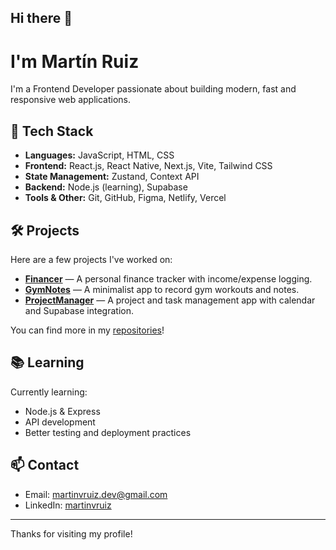 ## Hi there 👋

# I'm Martín Ruiz

I'm a Frontend Developer passionate about building modern, fast and responsive web applications.

## 🚀 Tech Stack

- **Languages:** JavaScript, HTML, CSS
- **Frontend:** React.js, React Native, Next.js, Vite, Tailwind CSS
- **State Management:** Zustand, Context API
- **Backend:** Node.js (learning), Supabase
- **Tools & Other:** Git, GitHub, Figma, Netlify, Vercel

## 🛠️ Projects

Here are a few projects I've worked on:

- **[Financer](https://github.com/martinvruiz/financer)** — A personal finance tracker with income/expense logging.
- **[GymNotes](https://github.com/martinvruiz/gymnotes)** — A minimalist app to record gym workouts and notes.
- **[ProjectManager](https://github.com/martinvruiz/projectmanager)** — A project and task management app with calendar and Supabase integration.

You can find more in my [repositories](https://github.com/martinvruiz?tab=repositories)!

## 📚 Learning

Currently learning:

- Node.js & Express
- API development
- Better testing and deployment practices

## 📫 Contact

- Email: martinvruiz.dev@gmail.com  
- LinkedIn: [martinvruiz](https://linkedin.com/in/martinvruiz)

---

Thanks for visiting my profile!
